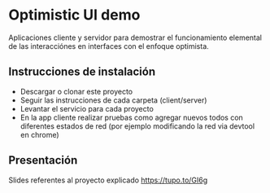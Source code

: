 # Optimistic UI demo

Aplicaciones cliente y servidor para demostrar el funcionamiento elemental de las interacciónes en interfaces con el enfoque optimista.

## Instrucciones de instalación

* Descargar o clonar este proyecto
* Seguir las instrucciones de cada carpeta (client/server)
* Levantar el servicio para cada proyecto
* En la app cliente realizar pruebas como agregar nuevos todos con diferentes estados de red (por ejemplo modificando la red via devtool en chrome)

## Presentación

Slides referentes al proyecto explicado
https://tupo.to/GI6g
